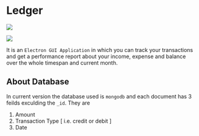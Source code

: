 # Ledger

![](https://img.shields.io/badge/Electron-v.21.2.2-yellow?style=for-the-badge&logo=appveyor)

![](https://img.shields.io/badge/Mongoose-MongoDB-brightgreen?style=for-the-badge&logo=appveyor)

It is an `Electron GUI Application` in which you can track your transactions and get a performance report about your income, expense and balance over the whole timespan and current month.

## About Database
In current version the database used is `mongodb` and each document has 3 feilds exculding the `_id`. They are
1. Amount
2. Transaction Type [ i.e. credit or debit ]
3. Date 
